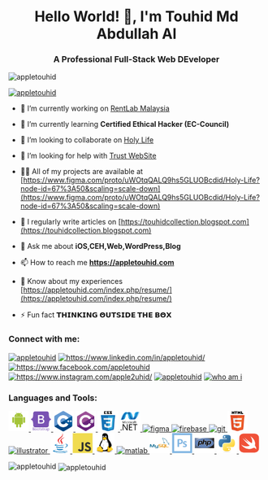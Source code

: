<h1 align="center">Hello World! 👋, I'm Touhid Md Abdullah Al</h1>
<h3 align="center">A Professional Full-Stack Web DEveloper</h3>

<p align="left"> <img src="https://komarev.com/ghpvc/?username=appletouhid&label=Profile%20views&color=0e75b6&style=flat" alt="appletouhid" /> </p>

<p align="left"> <a href="https://twitter.com/appletouhid" target="blank"><img src="https://img.shields.io/twitter/follow/appletouhid?logo=twitter&style=for-the-badge" alt="appletouhid" /></a> </p>

- 🔭 I’m currently working on [RentLab Malaysia](https://rentlab.com.my)

- 🌱 I’m currently learning **Certified Ethical Hacker (EC-Council)**

- 👯 I’m looking to collaborate on [Holy Life](https://www.figma.com/proto/uWOtqQALQ9hs5GLUOBcdid/Holy-Life?node-id=67%3A50&scaling=scale-down)

- 🤝 I’m looking for help with [Trust WebSite](https://sahanutrust.org)

- 👨‍💻 All of my projects are available at [https://www.figma.com/proto/uWOtqQALQ9hs5GLUOBcdid/Holy-Life?node-id=67%3A50&scaling=scale-down](https://www.figma.com/proto/uWOtqQALQ9hs5GLUOBcdid/Holy-Life?node-id=67%3A50&scaling=scale-down)

- 📝 I regularly write articles on [https://touhidcollection.blogspot.com](https://touhidcollection.blogspot.com)

- 💬 Ask me about **iOS,CEH,Web,WordPress,Blog**

- 📫 How to reach me **https://appletouhid.com**

- 📄 Know about my experiences [https://appletouhid.com/index.php/resume/](https://appletouhid.com/index.php/resume/)

- ⚡ Fun fact **𝗧𝗛𝗜𝗡𝗞𝗜𝗡𝗚 𝝝𝗨𝗧𝗦𝗜𝗗𝗘 𝗧𝗛𝗘 𝗕𝝝𝗫**

<h3 align="left">Connect with me:</h3>
<p align="left">
<a href="https://twitter.com/appletouhid" target="blank"><img align="center" src="https://raw.githubusercontent.com/rahuldkjain/github-profile-readme-generator/master/src/images/icons/Social/twitter.svg" alt="appletouhid" height="30" width="40" /></a>
<a href="https://linkedin.com/in/https://www.linkedin.com/in/appletouhid/" target="blank"><img align="center" src="https://raw.githubusercontent.com/rahuldkjain/github-profile-readme-generator/master/src/images/icons/Social/linked-in-alt.svg" alt="https://www.linkedin.com/in/appletouhid/" height="30" width="40" /></a>
<a href="https://fb.com/https://www.facebook.com/appletouhid" target="blank"><img align="center" src="https://raw.githubusercontent.com/rahuldkjain/github-profile-readme-generator/master/src/images/icons/Social/facebook.svg" alt="https://www.facebook.com/appletouhid" height="30" width="40" /></a>
<a href="https://instagram.com/https://www.instagram.com/apple2uhid/" target="blank"><img align="center" src="https://raw.githubusercontent.com/rahuldkjain/github-profile-readme-generator/master/src/images/icons/Social/instagram.svg" alt="https://www.instagram.com/apple2uhid/" height="30" width="40" /></a>
<a href="https://www.youtube.com/c/appletouhid" target="blank"><img align="center" src="https://raw.githubusercontent.com/rahuldkjain/github-profile-readme-generator/master/src/images/icons/Social/youtube.svg" alt="appletouhid" height="30" width="40" /></a>
<a href="https://www.hackerrank.com/who am i" target="blank"><img align="center" src="https://raw.githubusercontent.com/rahuldkjain/github-profile-readme-generator/master/src/images/icons/Social/hackerrank.svg" alt="who am i" height="30" width="40" /></a>
</p>

<h3 align="left">Languages and Tools:</h3>
<p align="left"> <a href="https://developer.android.com" target="_blank" rel="noreferrer"> <img src="https://raw.githubusercontent.com/devicons/devicon/master/icons/android/android-original-wordmark.svg" alt="android" width="40" height="40"/> </a> <a href="https://getbootstrap.com" target="_blank" rel="noreferrer"> <img src="https://raw.githubusercontent.com/devicons/devicon/master/icons/bootstrap/bootstrap-plain-wordmark.svg" alt="bootstrap" width="40" height="40"/> </a> <a href="https://www.w3schools.com/cpp/" target="_blank" rel="noreferrer"> <img src="https://raw.githubusercontent.com/devicons/devicon/master/icons/cplusplus/cplusplus-original.svg" alt="cplusplus" width="40" height="40"/> </a> <a href="https://www.w3schools.com/cs/" target="_blank" rel="noreferrer"> <img src="https://raw.githubusercontent.com/devicons/devicon/master/icons/csharp/csharp-original.svg" alt="csharp" width="40" height="40"/> </a> <a href="https://www.w3schools.com/css/" target="_blank" rel="noreferrer"> <img src="https://raw.githubusercontent.com/devicons/devicon/master/icons/css3/css3-original-wordmark.svg" alt="css3" width="40" height="40"/> </a> <a href="https://dotnet.microsoft.com/" target="_blank" rel="noreferrer"> <img src="https://raw.githubusercontent.com/devicons/devicon/master/icons/dot-net/dot-net-original-wordmark.svg" alt="dotnet" width="40" height="40"/> </a> <a href="https://www.figma.com/" target="_blank" rel="noreferrer"> <img src="https://www.vectorlogo.zone/logos/figma/figma-icon.svg" alt="figma" width="40" height="40"/> </a> <a href="https://firebase.google.com/" target="_blank" rel="noreferrer"> <img src="https://www.vectorlogo.zone/logos/firebase/firebase-icon.svg" alt="firebase" width="40" height="40"/> </a> <a href="https://git-scm.com/" target="_blank" rel="noreferrer"> <img src="https://www.vectorlogo.zone/logos/git-scm/git-scm-icon.svg" alt="git" width="40" height="40"/> </a> <a href="https://www.w3.org/html/" target="_blank" rel="noreferrer"> <img src="https://raw.githubusercontent.com/devicons/devicon/master/icons/html5/html5-original-wordmark.svg" alt="html5" width="40" height="40"/> </a> <a href="https://www.adobe.com/in/products/illustrator.html" target="_blank" rel="noreferrer"> <img src="https://www.vectorlogo.zone/logos/adobe_illustrator/adobe_illustrator-icon.svg" alt="illustrator" width="40" height="40"/> </a> <a href="https://www.java.com" target="_blank" rel="noreferrer"> <img src="https://raw.githubusercontent.com/devicons/devicon/master/icons/java/java-original.svg" alt="java" width="40" height="40"/> </a> <a href="https://developer.mozilla.org/en-US/docs/Web/JavaScript" target="_blank" rel="noreferrer"> <img src="https://raw.githubusercontent.com/devicons/devicon/master/icons/javascript/javascript-original.svg" alt="javascript" width="40" height="40"/> </a> <a href="https://www.linux.org/" target="_blank" rel="noreferrer"> <img src="https://raw.githubusercontent.com/devicons/devicon/master/icons/linux/linux-original.svg" alt="linux" width="40" height="40"/> </a> <a href="https://www.mathworks.com/" target="_blank" rel="noreferrer"> <img src="https://upload.wikimedia.org/wikipedia/commons/2/21/Matlab_Logo.png" alt="matlab" width="40" height="40"/> </a> <a href="https://www.mysql.com/" target="_blank" rel="noreferrer"> <img src="https://raw.githubusercontent.com/devicons/devicon/master/icons/mysql/mysql-original-wordmark.svg" alt="mysql" width="40" height="40"/> </a> <a href="https://www.photoshop.com/en" target="_blank" rel="noreferrer"> <img src="https://raw.githubusercontent.com/devicons/devicon/master/icons/photoshop/photoshop-line.svg" alt="photoshop" width="40" height="40"/> </a> <a href="https://www.php.net" target="_blank" rel="noreferrer"> <img src="https://raw.githubusercontent.com/devicons/devicon/master/icons/php/php-original.svg" alt="php" width="40" height="40"/> </a> <a href="https://www.python.org" target="_blank" rel="noreferrer"> <img src="https://raw.githubusercontent.com/devicons/devicon/master/icons/python/python-original.svg" alt="python" width="40" height="40"/> </a> <a href="https://developer.apple.com/swift/" target="_blank" rel="noreferrer"> <img src="https://raw.githubusercontent.com/devicons/devicon/master/icons/swift/swift-original.svg" alt="swift" width="40" height="40"/> </a> </p>

<p><img align="left" src="https://github-readme-stats.vercel.app/api/top-langs?username=appletouhid&show_icons=true&locale=en&layout=compact" alt="appletouhid" /></p>

<p>&nbsp;<img align="center" src="https://github-readme-stats.vercel.app/api?username=appletouhid&show_icons=true&locale=en" alt="appletouhid" /></p>
